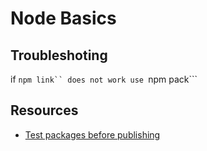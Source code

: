 # Node Basics
## Troubleshoting
if ```npm link`` does not work use ```npm pack```

## Resources
- [Test packages before publishing](https://medium.com/@vcarl/problems-with-npm-link-and-an-alternative-4dbdd3e66811)
